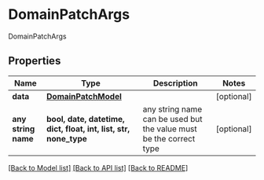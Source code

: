 # DomainPatchArgs

DomainPatchArgs

## Properties
Name | Type | Description | Notes
------------ | ------------- | ------------- | -------------
**data** | [**DomainPatchModel**](DomainPatchModel.md) |  | [optional] 
**any string name** | **bool, date, datetime, dict, float, int, list, str, none_type** | any string name can be used but the value must be the correct type | [optional]

[[Back to Model list]](../README.md#documentation-for-models) [[Back to API list]](../README.md#documentation-for-api-endpoints) [[Back to README]](../README.md)


